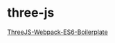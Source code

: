# three-js

[ThreeJS-Webpack-ES6-Boilerplate](https://github.com/paulmg/ThreeJS-Webpack-ES6-Boilerplate)

